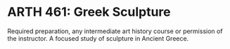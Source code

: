# ARTH 461: Greek Sculpture

Required preparation, any intermediate art history course or permission of the instructor. A focused study of sculpture in Ancient Greece.